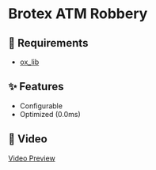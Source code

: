 # **Brotex ATM Robbery** 

## 🚨 Requirements
* [ox_lib](https://github.com/overextended/ox_lib/releases/tag)


## ✨ Features
* Configurable
* Optimized (0.0ms)

## 📌 Video 
[Video Preview](https://www.youtube.com/watch?v=dEvwBzVilz4) 
